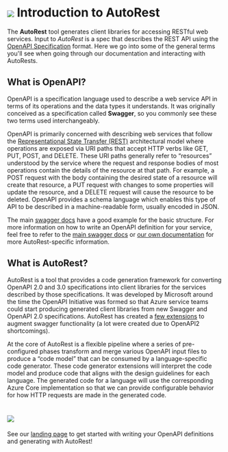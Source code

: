 # <img align="center" src="./images/logo.png"> Introduction to AutoRest

The **AutoRest** tool generates client libraries for accessing RESTful web services. Input to _AutoRest_ is a spec that describes the REST API using the [OpenAPI Specification](https://github.com/OAI/OpenAPI-Specification) format.
Here we go into some of the general terms you'll see when going through our documentation and interacting with AutoRests.

## What is OpenAPI?

OpenAPI is a specification language used to describe a web service API in terms of its operations and the data types it understands. It was originally conceived as a specification called **Swagger**, so you commonly see these two terms used interchangeably.

OpenAPI is primarily concerned with describing web services that follow the [Representational State Transfer (REST)][rest] architectural model where operations are exposed via URI paths that accept HTTP verbs like GET, PUT, POST, and DELETE. These URI paths generally refer to “resources” understood by the service where the request and response bodies of most operations contain the details of the resource at that path. For example, a POST request with the body containing the desired state of a resource will create that resource, a PUT request with changes to some properties will update the resource, and a DELETE request will cause the resource to be deleted. OpenAPI provides a schema language which enables this type of API to be described in a machine-readable form, usually encoded in JSON.

The main [swagger docs][swagger_basic_structure] have a good example for the basic structure. For more information on how to write an OpenAPI definition for your service, feel free to refer to the [main swagger docs][swagger_docs] or [our own documentation][openapi_docs] for more AutoRest-specific information.

## What is AutoRest?

AutoRest is a tool that provides a code generation framework for converting OpenAPI 2.0 and 3.0 specifications into client libraries for the services described by those specifications. It was developed by Microsoft around the time the OpenAPI Initiative was formed so that Azure service teams could start producing generated client libraries from new Swagger and OpenAPI 2.0 specifications. AutoRest has created a [few extensions][extensions] to augment swagger functionality (a lot were created due to OpenAPI2 shortcomings).

At the core of AutoRest is a flexible pipeline where a series of pre-configured phases transform and merge various OpenAPI input files to produce a “code model” that can be consumed by a language-specific code generator. These code generator extensions will interpret the code model and produce code that aligns with the design guidelines for each language. The generated code for a language will use the corresponding Azure Core implementation so that we can provide configurable behavior for how HTTP requests are made in the generated code.

# <img align="center" src="./images/autorest-pipeline.png">

See our [landing page][landing_page] to get started with writing your OpenAPI definitions and generating with AutoRest!

<!--LINKS-->

[rest]: https://en.wikipedia.org/wiki/Representational_state_transfer
[swagger_basic_structure]: https://swagger.io/docs/specification/basic-structure/
[swagger_docs]: https://swagger.io/docs/
[openapi_docs]: ./openapi/readme.md
[landing_page]: readme.md
[extensions]: extensions/readme.md

